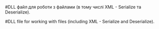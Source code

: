
#DLL файл для роботи з файлами (в тому числі XML - Serialize та Deserialize).

#DLL file for working with files (including XML - Serialize and Deserialize).

